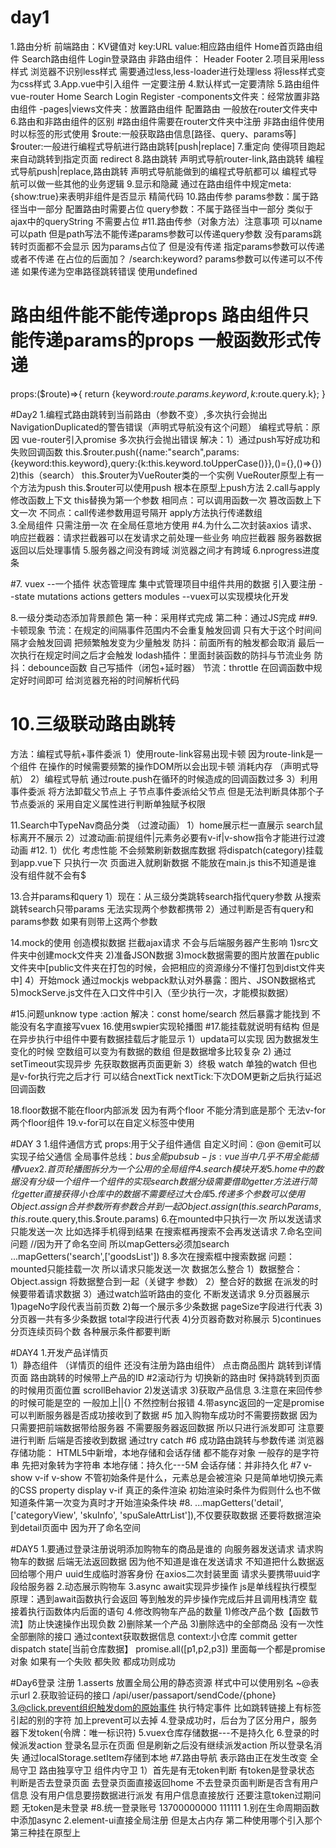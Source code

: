# day1
1.路由分析
前端路由：KV键值对
key:URL
value:相应路由组件
Home首页路由组件 Search路由组件 Login登录路由
非路由组件：
Header Footer
2.项目采用less样式 浏览器不识别less样式 需要通过less,less-loader进行处理less 将less样式变为css样式
3.App.vue中引入组件 一定要注册
4.默认样式一定要清除 <link rel="stylesheet" href="./reset.css">
5.路由组件vue-router Home Search Login Register
-components文件夹：经常放置非路由组件
-pages|views文件夹：放置路由组件
配置路由 一般放在router文件夹中
6.路由和非路由组件的区别
#路由组件需要在router文件夹中注册 非路由组件使用时以标签的形式使用
$route:一般获取路由信息[路径、query、params等]
$router:一般进行编程式导航进行路由跳转[push|replace]
7.重定向 使得项目跑起来自动跳转到指定页面
redirect
8.路由跳转
声明式导航router-link,路由跳转
编程式导航push|replace,路由跳转
声明式导航能做到的编程式导航都可以 编程式导航可以做一些其他的业务逻辑
9.显示和隐藏
通过在路由组件中规定meta:{show:true}来表明非组件是否显示 精简代码
10.路由传参
params参数：属于路径当中一部分 配置路由时需要占位
query参数：不属于路径当中一部分 类似于ajax中的queryString 不需要占位
#11.路由传参（对象方法）注意事项
可以name 可以path 但是path写法不能传递params参数可以传递query参数 没有params跳转时页面都不会显示 因为params占位了 但是没有传递
指定params参数可以传递或者不传递 在占位的后面加？ /search:keyword?
params参数可以传递可以不传递  如果传递为空串路径跳转错误  使用undefined
# 路由组件能不能传递props 路由组件只能传递params的props 一般函数形式传递
props:($route)=>{
     return {keyword:$route.params.keyword,k:$route.query.k};
}



#Day2
1.编程式路由跳转到当前路由（参数不变）,多次执行会抛出NavigationDuplicated的警告错误（声明式导航没有这个问题）
编程式导航：原因 vue-router引入promise 多次执行会抛出错误
解决：1）通过push写好成功和失败回调函数
this.$router.push({name:"search",params:{keyword:this.keyword},query:{k:this.keyword.toUpperCase()}},()={},()=>{})
2)this（search） this.$router为VueRouter类的一个实例  VueRouter原型上有一个方法为push this.$router可以使用push  根本在原型上push方法
2.call与apply
修改函数上下文 this替换为第一个参数
相同点：可以调用函数一次 篡改函数上下文一次
不同点：call传递参数用逗号隔开  apply方法执行传递数组  
3.全局组件 只需注册一次 在全局任意地方使用
#4.为什么二次封装axios
请求、响应拦截器：请求拦截器可以在发请求之前处理一些业务 响应拦截器 服务器数据返回以后处理事情
5.服务器之间没有跨域 浏览器之间才有跨域
6.nprogress进度条

#7. vuex
--一个插件 状态管理库  集中式管理项目中组件共用的数据  引入要注册
--state mutations actions getters modules
--vuex可以实现模块化开发

8.一级分类动态添加背景颜色
第一种：采用样式完成
第二种：通过JS完成
##9.卡顿现象
节流：在规定的间隔事件范围内不会重复触发回调 只有大于这个时间间隔才会触发回调  把频繁触发变为少量触发
防抖：前面所有的触发都会取消  最后一次执行在规定时间之后才会触发
lodash插件：里面封装函数的防抖与节流业务 
防抖：debounce函数 自己写插件（闭包+延时器）
节流：throttle 在回调函数中规定好时间即可  给浏览器充裕的时间解析代码

# 10.三级联动路由跳转
方法：编程式导航+事件委派
1）使用route-link容易出现卡顿 因为route-link是一个组件 在操作的时候需要频繁的操作DOM所以会出现卡顿 消耗内存 （声明式导航）
2）编程式导航 通过route.push在循环的时候造成的回调函数过多
3）利用事件委派 将方法卸载父节点上 子节点事件委派给父节点 但是无法判断具体那个子节点委派的
采用自定义属性进行判断单独赋予权限

11.Search中TypeNav商品分类 （过渡动画）
1）home展示栏一直展示 search鼠标离开不展示
2）过渡动画:前提组件|元素务必要有v-if|v-show指令才能进行过渡动画
#12.
1）优化  考虑性能 不会频繁刷新数据库数据
将dispatch(category)挂载到app.vue下 只执行一次 页面进入就刷新数据
不能放在main.js this不知道是谁 没有组件就不会有$

13.合并params和query
1）现在：从三级分类跳转search指代query参数 从搜索跳转search只带params 无法实现两个参数都携带
2）通过判断是否有query和params参数 如果有则带上这两个参数

14.mock的使用  创造模拟数据 拦截ajax请求 不会与后端服务器产生影响
1)src文件夹中创建mock文件夹
2)准备JSON数据
3)mock数据需要的图片放置在public文件夹中[public文件夹在打包的时候，会把相应的资源缘分不懂打包到dist文件夹中]
4）开始mock 通过mockjs
webpack默认对外暴露：图片、JSON数据格式
5)mockServe.js文件在入口文件中引入（至少执行一次，才能模拟数据）


#15.问题unknow type :action
解决：const home/search 然后暴露才能找到  不能没有名字直接写vuex
16.使用swpier实现轮播图
#17.能挂载就说明有结构 但是在异步执行中组件中要有数据挂载后才能显示 
1）updata可以实现 因为数据发生变化的时候 空数组可以变为有数据的数组 但是数据增多比较复杂
2) 通过setTimeout实现异步 先获取数据再页面更新
3）终极  watch  单独的watch  但也是v-for执行完之后才行 可以结合nextTick
   nextTick:下次DOM更新之后执行延迟回调函数
   
18.floor数据不能在floor内部派发 因为有两个floor 不能分清到底是那个 无法v-for两个floor组件
19.v-for可以在自定义标签中使用

#DAY 3
1.组件通信方式
props:用于父子组件通信
自定义时间：@on @emit可以实现子给父通信
全局事件总线：$bus 全能
pubsub-js:vue当中几乎不用 全能
插槽 vuex
2.首页轮播图拆分为一个公用的全局组件
4.search模块开发
5.home中的数据没有分级 一个组件一个组件的实现  search数据分级 需要借助getter方法进行简化
getter直接获得小仓库中的数据 不需要经过大仓库
5.传递多个参数 可以使用Object.assign合并参数  所有参数合并到一起
Object.assign(this.searchParams,this.$route.query,this.$route.params)
6.在mounted中只执行一次  所以发送请求只能发送一次  比如选择手机得到结果 在搜索框再搜索不会再发送请求
7.命名空间问题
//因为开了命名空间 所以mapGetters必须加search
...mapGetters('search',['goodsList'])
8.多次在搜索框中搜索数据
问题：mounted只能挂载一次 所以请求只能发送一次  数据怎么整合
1）数据整合：Object.assign 将数据整合到一起（关键字  参数）
2）整合好的数据 在派发的时候要带着请求数据
3）通过watch监听路由的变化 不断发送请求
9.分页器展示
1)pageNo字段代表当前页数
2)每一个展示多少条数据 pageSize字段进行代表
3)分页器一共有多少条数据 total字段进行代表
4)分页器奇数对称展示
5)continues 分页连续页码个数
各种展示条件都要判断

#DAY4
1.开发产品详情页  
1）静态组件 （详情页的组件 还没有注册为路由组件）
点击商品图片 跳转到详情页面 路由跳转的时候带上产品的ID
#2滚动行为 
切换新的路由时 保持跳转到页面的时候用页面位置 scrollBehavior
2)发送请求
3)获取产品信息
3.注意在来回传参的时候可能是空的 一般加上||{} 不然控制台报错
4.带async返回的一定是promise 可以判断服务器是否成功接收到了数据
#5 加入购物车成功时不需要捞数据  因为只需要把前端数据带给服务器 不需要服务器返回数据  所以只进行派发即可
注意要进行判断 后端是否接收到数据 通过try catch
#6 成功路由跳转与参数传递
浏览器存储功能： HTML5中新增，本地存储和会话存储  都不能存对象 一般存的是字符串  先把对象转为字符串
本地存储：持久化---5M
会话存储：并非持久化
#7 v-show v-if
v-show 不管初始条件是什么，元素总是会被渲染 只是简单地切换元素的CSS property display
v-if 真正的条件渲染 初始渲染时条件为假则什么也不做 知道条件第一次变为真时才开始渲染条件块
#8. ...mapGetters('detail',['categoryView', 'skuInfo', 'spuSaleAttrList']),不仅要获取数据 还要将数据渲染到detail页面中  因为开了命名空间


#DAY5
1.要通过登录注册说明添加购物车的商品是谁的
向服务器发送请求 请求购物车的数据 后端无法返回数据 因为他不知道是谁在发送请求 不知道把什么数据返回给哪个用户
uuid生成临时游客身份
在axios二次封装里面 请求头要携带uuid字段给服务器
2.动态展示购物车
3.async await实现异步操作
js是单线程执行模型
原理：遇到await函数执行会返回 等到触发的异步操作完成后并且调用栈清空 载接着执行函数体内后面的语句
4.修改购物车产品的数量
1)修改产品个数【函数节流】防止快速操作出现负数
2)删除某一个产品
3)删除选中的全部商品  没有一次性全部删除的接口
通过context获取数据信息
context:小仓库 commit getter dispatch state[当前仓库数据】
promise.all([p1,p2,p3])
里面每一个都是promise对象 如果有一个失败 都失败 都成功则成功



#Day6登录 注册
1.asserts 放置全局公用的静态资源 样式中可以使用别名 ~@表示url
2.获取验证码的接口 /api/user/passaport/sendCode/{phone}
3.@click.prevent组织触发dom的原始事件  执行特定事件 比如跳转链接上有标签引起的别的字符 加上prevent可以去掉
4.登录成功时，后台为了区分用户，服务器下发token(令牌：唯一标识符)
5.vuex仓库存储数据---不是持久化
6.登录的时候派发action 登录名显示在页面 但是刷新之后没有继续派发action  所以登录名消失  通过localStorage.setItem存储到本地
#7.路由导航
表示路由正在发生改变
全局守卫 
路由独享守卫 
组件内守卫
1）首先是有无token判断
有token是登录状态  判断是否去登录页面 去登录页面直接返回home 不去登录页面判断是否含有用户信息  没有用户信息要捞数据进行派发 有用户信息直接放行 还要注意token过期问题
无token是未登录
#8.统一登录账号
13700000000 111111
1.别在生命周期函数中添加async
2.element-ui直接全局注册 但是太占内存 第二种使用哪个引入那个 第三种挂在原型上